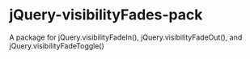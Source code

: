 # jQuery-visibilityFades-pack
A package for jQuery.visibilityFadeIn(), jQuery.visibilityFadeOut(), and jQuery.visibilityFadeToggle() 
